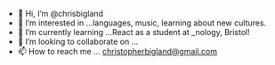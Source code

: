 - 👋 Hi, I’m @chrisbigland
- 👀 I’m interested in ...languages, music, learning about new cultures. 
- 🌱 I’m currently learning ...React as a student at _nology, Bristol!
- 💞️ I’m looking to collaborate on ...
- 📫 How to reach me ... christopherbigland@gmail.com

<!---
chrisbigland/chrisbigland is a ✨ special ✨ repository because its `README.md` (this file) appears on your GitHub profile.
You can click the Preview link to take a look at your changes.
--->
